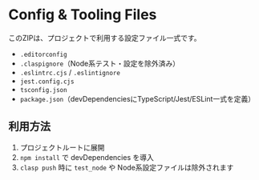 # Config & Tooling Files

このZIPは、プロジェクトで利用する設定ファイル一式です。

- `.editorconfig`
- `.claspignore`（Node系テスト・設定を除外済み）
- `.eslintrc.cjs` / `.eslintignore`
- `jest.config.cjs`
- `tsconfig.json`
- `package.json`（devDependenciesにTypeScript/Jest/ESLint一式を定義）

## 利用方法
1. プロジェクトルートに展開
2. `npm install` で devDependencies を導入
3. `clasp push` 時に `test_node` や Node系設定ファイルは除外されます
